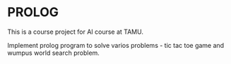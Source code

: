 # PROLOG


This is a course project for AI course at TAMU.

Implement prolog program to solve varios problems - tic tac toe game and wumpus world search problem.